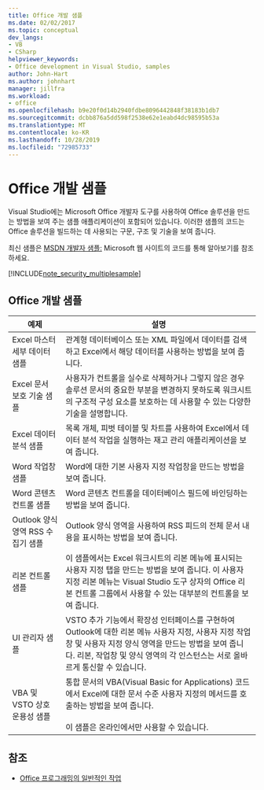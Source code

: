 ```yaml
---
title: Office 개발 샘플
ms.date: 02/02/2017
ms.topic: conceptual
dev_langs:
- VB
- CSharp
helpviewer_keywords:
- Office development in Visual Studio, samples
author: John-Hart
ms.author: johnhart
manager: jillfra
ms.workload:
- office
ms.openlocfilehash: b9e20f0d14b2940fdbe8096442848f38183b1db7
ms.sourcegitcommit: dcbb876a5dd598f2538e62e1eabd4dc98595b53a
ms.translationtype: MT
ms.contentlocale: ko-KR
ms.lasthandoff: 10/28/2019
ms.locfileid: "72985733"
---
```

# <a name="office-development-samples"></a>Office 개발 샘플
  Visual Studio에는 Microsoft Office 개발자 도구를 사용하여 Office 솔루션을 만드는 방법을 보여 주는 샘플 애플리케이션이 포함되어 있습니다. 이러한 샘플의 코드는 Office 솔루션을 빌드하는 데 사용되는 구문, 구조 및 기술을 보여 줍니다.

 최신 샘플은 [MSDN 개발자 샘플:](https://code.msdn.microsoft.com/site/search?query=vsto&f%5B1%5D.Value=vsto&f%5B1%5D.Type=SearchText&f%5B0%5D.Value=11.0&f%5B0%5D.Type=VisualStudioVersion&f%5B0%5D.Text=Visual%20Studio%2011&ac=8) Microsoft 웹 사이트의 코드를 통해 알아보기를 참조 하세요.

 [!INCLUDE[note_security_multiplesample](../vsto/includes/note-security-multiplesample-md.md)]

## <a name="office-development-samples"></a>Office 개발 샘플

|예제|설명|
|------------|-----------------|
|Excel 마스터 세부 데이터 샘플|관계형 데이터베이스 또는 XML 파일에서 데이터를 검색하고 Excel에서 해당 데이터를 사용하는 방법을 보여 줍니다.|
|Excel 문서 보호 기술 샘플|사용자가 컨트롤을 실수로 삭제하거나 그렇지 않은 경우 솔루션 문서의 중요한 부분을 변경하지 못하도록 워크시트의 구조적 구성 요소를 보호하는 데 사용할 수 있는 다양한 기술을 설명합니다.|
|Excel 데이터 분석 샘플|목록 개체, 피벗 테이블 및 차트를 사용하여 Excel에서 데이터 분석 작업을 실행하는 재고 관리 애플리케이션을 보여 줍니다.|
|Word 작업창 샘플|Word에 대한 기본 사용자 지정 작업창을 만드는 방법을 보여 줍니다.|
|Word 콘텐츠 컨트롤 샘플|Word 콘텐츠 컨트롤을 데이터베이스 필드에 바인딩하는 방법을 보여 줍니다.|
|Outlook 양식 영역 RSS 수집기 샘플|Outlook 양식 영역을 사용하여 RSS 피드의 전체 문서 내용을 표시하는 방법을 보여 줍니다.|
|리본 컨트롤 샘플|이 샘플에서는 Excel 워크시트의 리본 메뉴에 표시되는 사용자 지정 탭을 만드는 방법을 보여 줍니다. 이 사용자 지정 리본 메뉴는 Visual Studio 도구 상자의 Office 리본 컨트롤 그룹에서 사용할 수 있는 대부분의 컨트롤을 보여 줍니다.|
|UI 관리자 샘플|VSTO 추가 기능에서 확장성 인터페이스를 구현하여 Outlook에 대한 리본 메뉴 사용자 지정, 사용자 지정 작업창 및 사용자 지정 양식 영역을 만드는 방법을 보여 줍니다. 리본, 작업창 및 양식 영역의 각 인스턴스는 서로 올바르게 통신할 수 있습니다.|
|VBA 및 VSTO 상호 운용성 샘플|통합 문서의 VBA(Visual Basic for Applications) 코드에서 Excel에 대한 문서 수준 사용자 지정의 메서드를 호출하는 방법을 보여 줍니다.<br /><br /> 이 샘플은 온라인에서만 사용할 수 있습니다.|

## <a name="see-also"></a>참조
- [Office 프로그래밍의 일반적인 작업](../vsto/common-tasks-in-office-programming.md)
